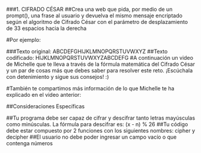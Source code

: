 ###1. CIFRADO CÉSAR
##Crea una web que pida, por medio de un prompt(), una frase al usuario y devuelva el mismo mensaje encriptado según el algoritmo de Cifrado César con el parámetro de desplazamiento de 33 espacios hacia la derecha

#Por ejemplo:

###Texto original: ABCDEFGHIJKLMNOPQRSTUVWXYZ
##Texto codificado: HIJKLMNOPQRSTUVWXYZABCDEFG
#A continuación un video de Michelle que te lleva a través de la fórmula matemática del Cifrado César y un par de cosas más que debes saber para resolver este reto. ¡Escúchala con detenimiento y sigue sus consejos! :)


#También te compartimos más información de lo que Michelle te ha explicado en el video anterior:

##Consideraciones Específicas

##Tu programa debe ser capaz de cifrar y descifrar tanto letras mayúsculas como minúsculas. La fórmula para descifrar es: (x - n) % 26
##Tu código debe estar compuesto por 2 funciones con los siguientes nombres: cipher y decipher
##El usuario no debe poder ingresar un campo vacío o que contenga números